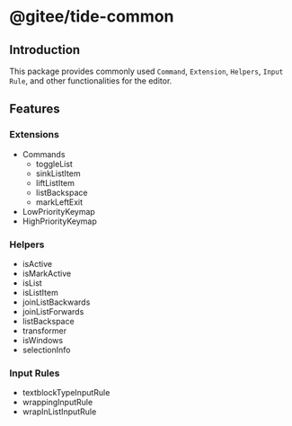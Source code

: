 # @gitee/tide-common

## Introduction

This package provides commonly used `Command`, `Extension`, `Helpers`, `Input Rule`, and other functionalities for the editor.

## Features

### Extensions

- Commands
  - toggleList
  - sinkListItem
  - liftListItem
  - listBackspace
  - markLeftExit
- LowPriorityKeymap
- HighPriorityKeymap

### Helpers

- isActive
- isMarkActive
- isList
- isListItem
- joinListBackwards
- joinListForwards
- listBackspace
- transformer
- isWindows
- selectionInfo

### Input Rules

- textblockTypeInputRule
- wrappingInputRule
- wrapInListInputRule
